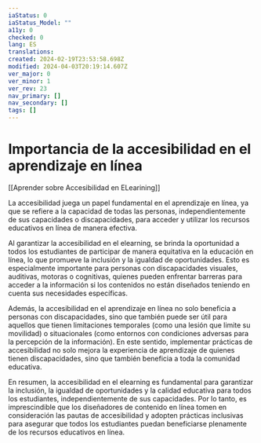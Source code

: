 ```yaml
---
iaStatus: 0
iaStatus_Model: ""
a11y: 0
checked: 0
lang: ES
translations: 
created: 2024-02-19T23:53:58.698Z
modified: 2024-04-03T20:19:14.607Z
ver_major: 0
ver_minor: 1
ver_rev: 23
nav_primary: []
nav_secondary: []
tags: []
---
```

# Importancia de la accesibilidad en el aprendizaje en línea

[[Aprender sobre Accesibilidad en ELearining]]

La accesibilidad juega un papel fundamental en el aprendizaje en línea, ya que se refiere a la capacidad de todas las personas, independientemente de sus capacidades o discapacidades, para acceder y utilizar los recursos educativos en línea de manera efectiva.

Al garantizar la accesibilidad en el elearning, se brinda la oportunidad a todos los estudiantes de participar de manera equitativa en la educación en línea, lo que promueve la inclusión y la igualdad de oportunidades. Esto es especialmente importante para personas con discapacidades visuales, auditivas, motoras o cognitivas, quienes pueden enfrentar barreras para acceder a la información si los contenidos no están diseñados teniendo en cuenta sus necesidades específicas.

Además, la accesibilidad en el aprendizaje en línea no solo beneficia a personas con discapacidades, sino que también puede ser útil para aquellos que tienen limitaciones temporales (como una lesión que limite su movilidad) o situacionales (como entornos con condiciones adversas para la percepción de la información). En este sentido, implementar prácticas de accesibilidad no solo mejora la experiencia de aprendizaje de quienes tienen discapacidades, sino que también beneficia a toda la comunidad educativa.

En resumen, la accesibilidad en el elearning es fundamental para garantizar la inclusión, la igualdad de oportunidades y la calidad educativa para todos los estudiantes, independientemente de sus capacidades. Por lo tanto, es imprescindible que los diseñadores de contenido en línea tomen en consideración las pautas de accesibilidad y adopten prácticas inclusivas para asegurar que todos los estudiantes puedan beneficiarse plenamente de los recursos educativos en línea.
